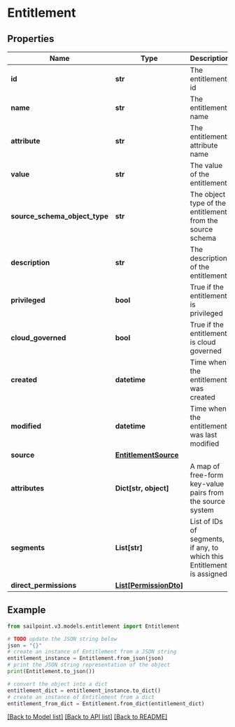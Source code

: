# Entitlement


## Properties

Name | Type | Description | Notes
------------ | ------------- | ------------- | -------------
**id** | **str** | The entitlement id | [optional] 
**name** | **str** | The entitlement name | [optional] 
**attribute** | **str** | The entitlement attribute name | [optional] 
**value** | **str** | The value of the entitlement | [optional] 
**source_schema_object_type** | **str** | The object type of the entitlement from the source schema | [optional] 
**description** | **str** | The description of the entitlement | [optional] 
**privileged** | **bool** | True if the entitlement is privileged | [optional] 
**cloud_governed** | **bool** | True if the entitlement is cloud governed | [optional] 
**created** | **datetime** | Time when the entitlement was created | [optional] 
**modified** | **datetime** | Time when the entitlement was last modified | [optional] 
**source** | [**EntitlementSource**](EntitlementSource.md) |  | [optional] 
**attributes** | **Dict[str, object]** | A map of free-form key-value pairs from the source system | [optional] 
**segments** | **List[str]** | List of IDs of segments, if any, to which this Entitlement is assigned. | [optional] 
**direct_permissions** | [**List[PermissionDto]**](PermissionDto.md) |  | [optional] 

## Example

```python
from sailpoint.v3.models.entitlement import Entitlement

# TODO update the JSON string below
json = "{}"
# create an instance of Entitlement from a JSON string
entitlement_instance = Entitlement.from_json(json)
# print the JSON string representation of the object
print(Entitlement.to_json())

# convert the object into a dict
entitlement_dict = entitlement_instance.to_dict()
# create an instance of Entitlement from a dict
entitlement_from_dict = Entitlement.from_dict(entitlement_dict)
```
[[Back to Model list]](../README.md#documentation-for-models) [[Back to API list]](../README.md#documentation-for-api-endpoints) [[Back to README]](../README.md)


